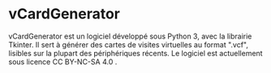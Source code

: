 # vCardGenerator
vCardGenerator est un logiciel développé sous Python 3, avec la librairie Tkinter. 
Il sert à générer des cartes de visites virtuelles au format ".vcf", lisibles sur la plupart des périphériques récents.
Le logiciel est actuellement sous licence CC BY-NC-SA 4.0 .

